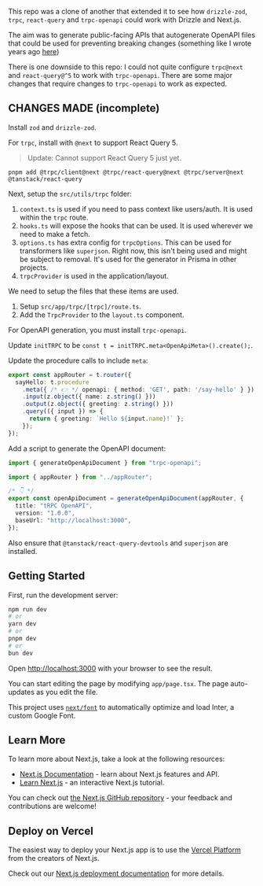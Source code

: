 This repo was a clone of another that extended it to see how `drizzle-zod`, `trpc`, `react-query` and `trpc-openapi` could work with Drizzle and Next.js.

The aim was to generate public-facing APIs that autogenerate OpenAPI files that could be used for preventing breaking changes (something like I wrote years ago [here](https://blog.dennisokeeffe.com/blog/2020-09-20-openapi-diff))

There is one downside to this repo: I could not quite configure `trpc@next` and `react-query@^5` to work with `trpc-openapi`. There are some major changes that require changes to `trpc-openapi` to work as expected.

## CHANGES MADE (incomplete)

Install `zod` and `drizzle-zod`.

For `trpc`, install with `@next` to support React Query 5.

> Update: Cannot support React Query 5 just yet.

`pnpm add @trpc/client@next @trpc/react-query@next @trpc/server@next @tanstack/react-query`

Next, setup the `src/utils/trpc` folder:

1. `context.ts` is used if you need to pass context like users/auth. It is used within the `trpc` route.
2. `hooks.ts` will expose the hooks that can be used. It is used wherever we need to make a fetch.
3. `options.ts` has extra config for `trpcOptions`. This can be used for transformers like `superjson`. Right now, this isn't being used and might be subject to removal. It's used for the generator in Prisma in other projects.
4. `trpcProvider` is used in the application/layout.

We need to setup the files that these items are used.

1. Setup `src/app/trpc/[trpc]/route.ts`.
2. Add the `TrpcProvider` to the `layout.ts` component.

For OpenAPI generation, you must install `trpc-openapi`.

Update `initTRPC` to be `const t = initTRPC.meta<OpenApiMeta>().create();`.

Update the procedure calls to include `meta`:

```ts
export const appRouter = t.router({
  sayHello: t.procedure
    .meta({ /* 👉 */ openapi: { method: 'GET', path: '/say-hello' } })
    .input(z.object({ name: z.string() }))
    .output(z.object({ greeting: z.string() }))
    .query(({ input }) => {
      return { greeting: `Hello ${input.name}!` };
    });
});
```

Add a script to generate the OpenAPI document:

```ts
import { generateOpenApiDocument } from "trpc-openapi";

import { appRouter } from "../appRouter";

/* 👇 */
export const openApiDocument = generateOpenApiDocument(appRouter, {
  title: "tRPC OpenAPI",
  version: "1.0.0",
  baseUrl: "http://localhost:3000",
});
```

Also ensure that `@tanstack/react-query-devtools` and `superjson` are installed.

## Getting Started

First, run the development server:

```bash
npm run dev
# or
yarn dev
# or
pnpm dev
# or
bun dev
```

Open [http://localhost:3000](http://localhost:3000) with your browser to see the result.

You can start editing the page by modifying `app/page.tsx`. The page auto-updates as you edit the file.

This project uses [`next/font`](https://nextjs.org/docs/basic-features/font-optimization) to automatically optimize and load Inter, a custom Google Font.

## Learn More

To learn more about Next.js, take a look at the following resources:

- [Next.js Documentation](https://nextjs.org/docs) - learn about Next.js features and API.
- [Learn Next.js](https://nextjs.org/learn) - an interactive Next.js tutorial.

You can check out [the Next.js GitHub repository](https://github.com/vercel/next.js/) - your feedback and contributions are welcome!

## Deploy on Vercel

The easiest way to deploy your Next.js app is to use the [Vercel Platform](https://vercel.com/new?utm_medium=default-template&filter=next.js&utm_source=create-next-app&utm_campaign=create-next-app-readme) from the creators of Next.js.

Check out our [Next.js deployment documentation](https://nextjs.org/docs/deployment) for more details.
